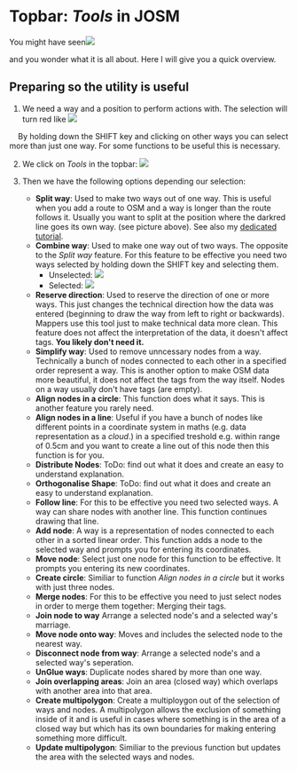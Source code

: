 # Topbar: _Tools_ in JOSM

You might have seen![](josm-topbar-tools.png)

and you wonder what it is all about. Here I will give you a quick overview.

## Preparing so the utility is useful

1. We need a way and a position to perform actions with. The selection will turn red like ![](josm-editor-selectway.png)

    By holding down the SHIFT key and clicking on other ways you can select more than just one way. For some functions to be useful this is necessary.

2. We click on _Tools_ in the topbar: ![](josm-topbar-tools.png)

3. Then we have the following options depending our selection:
   
   - **Split way**: Used to make two ways out of one way. This is useful when you add a route to OSM and a way is longer than the route follows it. Usually you want to split at the position where the darkred line goes its own way. (see picture above). See also my [dedicated tutorial](../split-ways/index.md).
   - **Combine way**: Used to make one way out of two ways. The opposite to the _Split way_ feature. For this feature to be effective you need two ways selected by holding down the SHIFT key and selecting them.
     - Unselected: ![](josm-editor-twoways.png)
     - Selected: ![](josm-editor-twowaysselected.png)
   - **Reserve direction**: Used to reserve the direction of one or more ways. This just changes the technical direction how the data was entered (beginning to draw the way from left to right or backwards). Mappers use this tool just to make technical data more clean. This feature does not affect the interpretation of the data, it doesn't affect tags. **You likely don't need it.**
   - **Simplify way**: Used to remove unncessary nodes from a way. Technically a bunch of nodes connected to each other in a specified order represent a way. This is another option to make OSM data more beautiful, it does not affect the tags from the way itself. Nodes on a way usually don't have tags (are empty).
   - **Align nodes in a circle**: This function does what it says. This is another feature you rarely need.
   - **Align nodes in a line**: Useful if you have a bunch of nodes like different points in a coordinate system in maths (e.g. data representation as a _cloud_.) in a specified treshold e.g. within range of 0.5cm and you want to create a line out of this node then this function is for you.
   - **Distribute Nodes**: ToDo: find out what it does and create an easy to understand explanation.
   - **Orthogonalise Shape**: ToDo: find out what it does and create an easy to understand explanation.
   - **Follow line**: For this to be effective you need two selected ways. A way can share nodes with another line. This function continues drawing that line.
   - **Add node**: A way is a representation of nodes connected to each other in a sorted linear order. This function adds a node to the selected way and prompts you for entering its coordinates.
   - **Move node**: Select just one node for this function to be effective. It prompts you entering its new coordinates.
   - **Create circle**: Similiar to function _Align nodes in a circle_ but it works with just three nodes.
   - **Merge nodes**: For this to be effective you need to just select nodes in order to merge them together: Merging their tags.
   - **Join node to way** Arrange a selected node's and a selected way's marriage.
   - **Move node onto way**: Moves and includes the selected node to the nearest way.
   - **Disconnect node from way**: Arrange a selected node's and a selected way's seperation.
   - **UnGlue ways**: Duplicate nodes shared by more than one way.
   - **Join overlapping areas**: Join an area (closed way) which overlaps with another area into that area.
   - **Create multipolygon**: Create a multiploygon out of the selection of ways and nodes. A multipolygon allows the exclusion of something inside of it and is useful in cases where something is in the area of a closed way but which has its own boundaries for making entering something more difficult.
   - **Update multipolygon**: Similiar to the previous function but updates the area with the selected ways and nodes.

